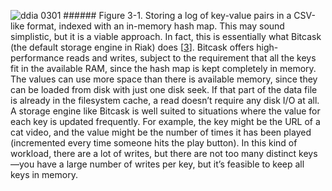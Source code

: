 ![ddia 0301](assets/ddia_0301.png) ###### Figure 3-1. Storing a log of key-value pairs in a CSV-like format, indexed with an in-memory hash map. 
This may sound simplistic, but it is a viable approach. In fact, this is essentially what Bitcask
(the default storage engine in Riak) does
[[3](ch03.html#Sheehy2010uy)].
Bitcask offers high-performance reads and writes, subject to the requirement that all the keys fit
in the available RAM, since the hash map is kept completely in memory. The values can use more space
than there is available memory, since they can be loaded from disk with just one disk seek. If that part of
the data file is already in the filesystem cache, a read doesn’t require any disk I/O at all. A storage engine like Bitcask is well suited to situations where the value for each key is updated
frequently. For example, the key might be the URL of a cat video, and the value might be the number
of times it has been played (incremented every time someone hits the play button). In this kind of
workload, there are a lot of writes, but there are not too many distinct keys—you have a large
number of writes per key, but it’s feasible to keep all keys in memory.